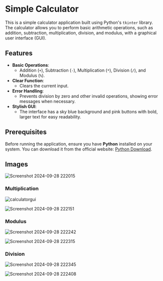 # Simple Calculator

This is a simple calculator application built using Python's `tkinter` library. The calculator allows you to perform basic arithmetic operations, such as addition, subtraction, multiplication, division, and modulus, with a graphical user interface (GUI).

## Features
- **Basic Operations**: 
  - Addition (`+`), Subtraction (`-`), Multiplication (`*`), Division (`/`), and Modulus (`%`).
- **Clear Function**: 
  - Clears the current input.
- **Error Handling**: 
  - Prevents division by zero and other invalid operations, showing error messages when necessary.
- **Stylish GUI**: 
  - The interface has a sky blue background and pink buttons with bold, larger text for easy readability.

## Prerequisites

Before running the application, ensure you have **Python** installed on your system. You can download it from the official website: [Python Download](https://www.python.org/downloads/).

## Images

![Screenshot 2024-09-28 222015](https://github.com/user-attachments/assets/c5b8d5ad-29e4-4fcc-898e-c965298cd679)

### Multiplication

![calculatorgui](https://github.com/user-attachments/assets/999f8392-5083-4298-86dc-33c988075b35)

![Screenshot 2024-09-28 222151](https://github.com/user-attachments/assets/bac25da2-6b8c-49a2-8429-1fc9d31cfcc5)

### Modulus

![Screenshot 2024-09-28 222242](https://github.com/user-attachments/assets/b2b797ff-8604-4ffd-9930-35c091a9a28c)

![Screenshot 2024-09-28 222315](https://github.com/user-attachments/assets/87217298-cc02-4587-8b62-088fbbd532d7)

### Division

![Screenshot 2024-09-28 222345](https://github.com/user-attachments/assets/b3c4f706-a9d9-48e4-a20b-e4ecaf04175c)

![Screenshot 2024-09-28 222408](https://github.com/user-attachments/assets/ff5c6c7b-8b26-4d14-82c0-be33d36422f5)






